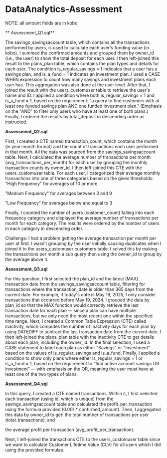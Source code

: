 # DataAnalytics-Assessment

NOTE: all amount fields are in kobo

** Assessment_Q1.sql**

 
The savings_savingsaccount table, which contains all the transactions performed by users, is used to calculate each user's funding value (in kobo). I summed the confirmed amounts and grouped them by owner_id (i.e., the user) to show the total deposit for each user.
I then left-joined this result to the plans_plan table, which contains the plan types and details for each user. The condition is_regular_savings = 1 indicates that a user has a savings plan, and is_a_fund = 1 indicates an investment plan. I used a CASE WHEN expression to count how many savings and investment plans each user has. This aggregation was also done at the user level.
After that, I joined the result with the users_customuser table to retrieve the user's name and ID. I applied a condition where both is_regular_savings = 1 and is_a_fund = 1, based on the requirement: “a query to find customers with at least one funded savings plan AND one funded investment plan.” (Emphasis on the "AND" to filter only users who have at least one of both plans.)
Finally, I ordered the results by total_deposit in descending order as instructed.



**Assessment_Q2.sql**


First, I created a CTE named transaction_count, which contains the month (in year-month format) and the count of transactions each user performed in that month. All the data was sourced from the savings_savingsaccount table.
Next, I calculated the average number of transactions per month (avg_transactions_per_month) for each user by grouping the monthly transaction counts by owner_id.
I then left-joined this CTE with the users_customuser table. For each user, I categorized their average monthly transactions into one of three categories based on the given thresholds:
"High Frequency" for averages of 10 or more


"Medium Frequency" for averages between 3 and 9


"Low Frequency" for averages below and equal to  3


Finally, I counted the number of users (customer_count) falling into each frequency category and displayed the average number of transactions per month for each category. The results were ordered by the number of users in each category in descending order.




Challenge:
I had a problem getting the average transaction per month per user at first. I wasn’t grouping by the user initially causing duplicates when I joined it to the users_customuser customers table. I solved this by making the transactions per month a sub query then using the owner_id to group by the average above it.


**Assessment_Q3.sql**


For this question, I first selected the plan_id and the latest (MAX) transaction date from the savings_savingsaccount table, filtering for transactions where the transaction_date is older than 365 days from the current date. For example, if today's date is May 19, 2025, I only consider transactions that occurred before May 19, 2024.
I grouped the data by plan_id so that the MAX function would correctly retrieve the last transaction date for each plan — since a plan can have multiple transactions, but we only need the most recent one within the specified time range.
Next, I created a Common Table Expression (CTE) called inactivity, which computes the number of inactivity days for each plan by using DATEDIFF to subtract the last transaction date from the current date.
I then left-joined the plans_plan table with the inactivity CTE to get details about each plan, including the owner_id. In the final selection, I used a CASE statement to label each plan as either "Savings" or "Investment" based on the values of is_regular_savings and is_a_fund.
Finally, I applied a condition to show only plans where either is_regular_savings = 1 or is_a_fund = 1, based on the requirement to “find active account savings OR investment” — with emphasis on the OR, meaning the user must have at least one of the two types of plans.


**Assessment_Q4.sql**


In this query, I created a CTE named transactions. Within it, I first selected each transaction (using id, which is unique) from the savings_savingsaccount table and calculated the profit_per_transaction using the formula provided (0.001 * confirmed_amount).
Then, I aggregated this data by owner_id to get:
the total number of transactions per user (total_transactions), and


the average profit per transaction (avg_profit_per_transaction).


Next, I left-joined the transactions CTE to the users_customuser table since we want to calculate Customer Lifetime Value (CLV) for all users which I did using the provided formulae.


